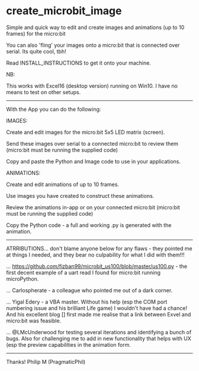 
# create_microbit_image

Simple and quick way to edit and create images and animations (up to 10 frames) for the micro:bit

You can also 'fling' your images onto a micro:bit that is connected over serial.  Its quite cool, tbh!

Read INSTALL_INSTRUCTIONS to get it onto your machine.

NB:

This works with Excel16 (desktop version) running on Win10.  I have no means to test on other setups.

----------------------------------------------------

With the App you can do the following:

IMAGES:

Create and edit images for the micro:bit 5x5 LED matrix (screen).

Send these images over serial to a connected micro:bit to review them (micro:bit must be running the supplied code)

Copy and paste the Python and Image code to use in your applications.


ANIMATIONS:

Create and edit animations of up to 10 frames.

Use images you have created to construct these animations.

Review the animations in-app or on your connected micro:bit (micro:bit must be running the supplied code)

Copy the Python code - a full and working .py is generated with the animation.


-----------------------------------------------------

ATRRIBUTIONS... don't blame anyone below for any flaws - they pointed me at things I needed, and they bear no culpability for what I did with them!!!

... https://github.com/fizban99/microbit_us100/blob/master/us100.py - the first decent example of a uart read I found for micro:bit running microPython.

... Carlospherate - a colleague who pointed me out of a dark corner.

... Yigal Edery - a VBA master.  Without his help (esp the COM port numbering issue and his brilliant Life game) I wouldn't have had a chance!  And his excellent blog [] first made me realise that a link between Exvel and micro:bit was feasible.

... @LMcUnderwood for testing several iterations and identifying a bunch of bugs.  Also for challenging me to add in new functionality that helps with UX (esp the preview capabilities in the animation form.

----------------------------------------------------


Thanks!
Philip M (PragmaticPhil)
